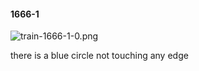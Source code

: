 #### 1666-1
![train-1666-1-0.png](https://github.com/lil-lab/nlvr/raw/master/nlvr/train/images/47/train-1666-1-0.png "train-1666-1-0.png")

there is a blue circle not touching any edge